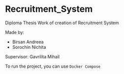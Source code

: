 # Recruitment_System
Diploma Thesis Work of creation of Recruitment System

Made by:
* Birsan Andreea
* Sorochin Nichita

Supervisor:
Gavrilita Mihail

To run the project, you can use `Docker Compose`
